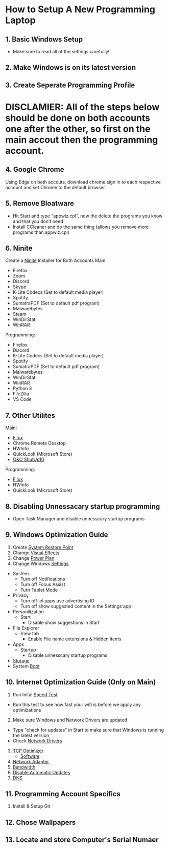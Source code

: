 # How to Setup A New Programming Laptop 
## 1. Basic Windows Setup
* Make sure to read all of the settings carefully!

## 2. Make Windows is on its latest version

## 3. Create Seperate Programming Profile


# DISCLAMIER: All of the steps below should be done on both accounts one after the other, so first on the main accout then the programming account.

## 4. Google Chrome
Using Edge on both accouts, download chrome sign in to each respective account and set Chrome to the default browser.

## 5. Remove Bloatware
* Hit Start and type "appwiz.cpl", now the delete the programs you know and that you don't need
* Install CCleaner and do the same thing (allows you remove more programs than appwiz.cpl)

## 6. Ninite
Create a [Ninite](https://ninite.com/) Installer for Both Accounts
Main:
* Firefox
* Zoom
* Discord 
* Skype
* K-Lite Codecs (Set to default media player)
* Spotify
* SumatraPDF (Set to default pdf program)
* Malwarebytes
* Steam
* WinDirStat
* WinRAR

Programming:
* Firefox
* Discord 
* K-Lite Codecs (Set to default media player)
* Spotify
* SumatraPDF (Set to default pdf program)
* Malwarebytes
* WinDirStat
* WinRAR
* Python 3
* FileZilla
* VS Code

## 7. Other Utilites
Main:
* [F.lux](https://justgetflux.com/)
* Chrome Remote Desktop
* HWInfo
* QuickLook (Microsoft Store)
* [O&O ShutUp10](https://www.oo-software.com/en/shutup10)

Programming:
* [F.lux](https://justgetflux.com/)
* HWInfo
* QuickLook (Microsoft Store)

## 8. Disabling Unnessacary startup programming
* Open Task Manager and disable unnesscary startup programs

## 9. Windows Optimization Guide
   1. Create [System Restore Point](https://youtu.be/sH2FCmBg7VA?t=59)
   2. Change [Visual Effects](https://youtu.be/sH2FCmBg7VA?t=96)
   3. Change [Power Plan](https://youtu.be/sH2FCmBg7VA?t=153)
   4. Change Windows [Settings](https://youtu.be/sH2FCmBg7VA?t=177)
* System
  *  Turn off Notifications
  *  Turn off Focus Assist
  *  Turn Tablet Mode
* Privacy
  * Turn off let apps use advertising ID
  * Turn off show suggested content in the Settings app
* Personilization
    * Start
      * Disable show suggestions in Start
* File Explorer
    * View tab
        * Enable File name extensions & Hidden items 
*  Apps
    * Startup  
        * Disable unnesscary startup programs   
* [Storage](https://youtu.be/sH2FCmBg7VA?t=348)
* System [Boot](https://youtu.be/sH2FCmBg7VA?t=476) 

## 10. Internet Optimization Guide (Only on Main)

1. Run Inital [Speed Test](https://www.speedtest.net/)
* Run this test to see how fast your wifi is before we apply any optimizations

2. Make sure Windows and Network Drivers are updated
* Type "check for updates" in Start to make sure that Windows is running the latest version
* Check [Network Drivers](https://youtu.be/MUZ1jpnr71w?t=144)

3. [TCP Optimizer](https://youtu.be/MUZ1jpnr71w?t=256)
    * [Software](https://www.speedguide.net/downloads.php?gclid=Cj0KCQjwzbv7BRDIARIsAM-A6-15XauR97mj0w2BjUT95gbEyKTZtaLLIvycnVLwau5iuH8huZZeIroaArEoEALw_wcB)
4. [Network Adapter](https://youtu.be/MUZ1jpnr71w?t=431)
5. [Bandwidth](https://youtu.be/MUZ1jpnr71w?t=480)
6. [Disable Automatic Updates](https://youtu.be/MUZ1jpnr71w?t=523)
7. [DNS](https://youtu.be/MUZ1jpnr71w?t=568)

## 11. Programming Account Specifics
1. Install & Setup Git

## 12. Chose Wallpapers

## 13. Locate and store Computer's Serial Numaer

